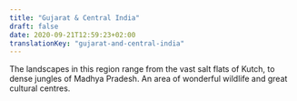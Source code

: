```yaml
---
title: "Gujarat & Central India"
draft: false
date: 2020-09-21T12:59:23+02:00
translationKey: "gujarat-and-central-india"
---
```

The landscapes in this region range from the vast salt flats of Kutch, to dense jungles of Madhya Pradesh. An area of wonderful wildlife and great cultural centres.